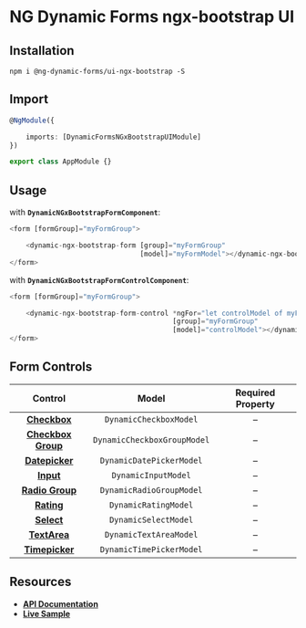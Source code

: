 # NG Dynamic Forms ngx-bootstrap UI

## Installation
```
npm i @ng-dynamic-forms/ui-ngx-bootstrap -S
```

## Import
```ts
@NgModule({

    imports: [DynamicFormsNGxBootstrapUIModule]
})

export class AppModule {}
```

## Usage

with **`DynamicNGxBootstrapFormComponent`**:
```ts
<form [formGroup]="myFormGroup">

    <dynamic-ngx-bootstrap-form [group]="myFormGroup"
                                [model]="myFormModel"></dynamic-ngx-bootstrap-form>
</form>
```

with **`DynamicNGxBootstrapFormControlComponent`**:
```ts
<form [formGroup]="myFormGroup">

    <dynamic-ngx-bootstrap-form-control *ngFor="let controlModel of myFormModel"
                                        [group]="myFormGroup"
                                        [model]="controlModel"></dynamic-ngx-bootstrap-form-control>
</form>
```

## Form Controls

|                                       Control                                      	|            Model            	| Required Property 	|
|:----------------------------------------------------------------------------------:	|:---------------------------:	|:-----------------:	|
|         **[Checkbox](http://getbootstrap.com/css/#checkboxes-and-radios)**         	| `DynamicCheckboxModel`      	|         –         	|
|  **[Checkbox Group](https://valor-software.com/ngx-bootstrap/#/buttons#checkbox)** 	| `DynamicCheckboxGroupModel` 	|         –         	|
|       **[Datepicker](https://valor-software.com/ngx-bootstrap/#/datepicker)**      	| `DynamicDatePickerModel`    	|         –         	|
|                  **[Input](http://getbootstrap.com/css/#inputs)**                  	| `DynamicInputModel`         	|         –         	|
| **[Radio Group](https://valor-software.com/ngx-bootstrap/#/buttons#radio-button)** 	| `DynamicRadioGroupModel`    	|         –         	|
|           **[Rating](https://valor-software.com/ngx-bootstrap/#/rating)**          	| `DynamicRatingModel`        	|         –         	|
|                 **[Select](http://getbootstrap.com/css/#selects)**                 	| `DynamicSelectModel`        	|         –         	|
|                **[TextArea](http://getbootstrap.com/css/#textarea)**               	| `DynamicTextAreaModel`      	|         –         	|
|       **[Timepicker](https://valor-software.com/ngx-bootstrap/#/timepicker)**      	| `DynamicTimePickerModel`    	|         –         	|

## Resources

* [**API Documentation**](http://ng2-dynamic-forms.udos86.de/docs/ui-ngx-bootstrap/)
* [**Live Sample**](http://ng2-dynamic-forms.udos86.de/sample/index.aot.html#bootstrap-sample-form)
